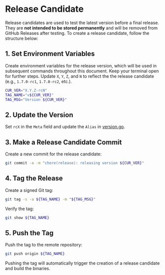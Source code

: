 # Release Candidate

Release candidates are used to test the latest version before a final release.
They are **not intended to be stored permanently** and will be removed from GitHub Releases after testing.
To create a release candidate, follow the structure below:

## 1. Set Environment Variables

Create environment variables for the release version, which will be used in subsequent commands throughout this document.
Keep your terminal open for further steps.
Update `X`, `Y`, `Z`, and `N` to reflect the the release candidate (e.g., `1.7.0-rc1`, `1.7.0-rc2`, etc.).

```bash
CUR_VER="X.Y.Z-rcN"
TAG_NAME="v${CUR_VER}"
TAG_MSG="Version ${CUR_VER}"
```

## 2. Update the Version

Set `rcX` in the `Meta` field and update the `Alias` in [version.go](../version/version.go).

## 3. Make a Release Candidate Commit

Create a new commit for the release candidate:

```bash
git commit -a -m "chore(release): releasing version ${CUR_VER}"
```

## 4. Tag the Release

Create a signed Git tag:

```bash
git tag -s -a ${TAG_NAME} -m "${TAG_MSG}"
```

Verify the tag:

```bash
git show ${TAG_NAME}
```

## 5. Push the Tag

Push the tag to the remote repository:

```bash
git push origin ${TAG_NAME}
```

Pushing the tag will automatically trigger the creation of a release candidate and build the binaries.
